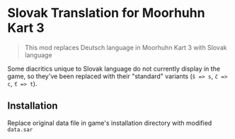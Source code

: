 # Slovak Translation for Moorhuhn Kart 3

> This mod replaces Deutsch language in Moorhuhn Kart 3 with Slovak language

Some diacritics unique to Slovak language do not currently display in the game, so they've been replaced with their "standard" variants (`š => s`, `č => c`, `ť => t`).

## Installation

Replace original data file in game's installation directory with modified `data.sar`
